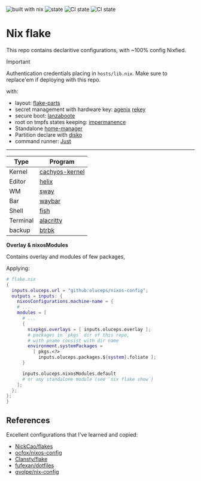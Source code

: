 ![built with nix](https://img.shields.io/static/v1?logo=nixos&logoColor=white&label=&message=Built%20with%20Nix&color=41439a)
![state](https://img.shields.io/badge/works-on%20my%20machines-FEDFE1)
![CI state](https://github.com/oluceps/nixos-config/actions/workflows/eval.yaml/badge.svg)
![CI state](https://github.com/oluceps/nixos-config/actions/workflows/sensitive.yaml/badge.svg)  

# Nix flake

This repo contains declaritive configurations, with ~100% config Nixfied.
> [!IMPORTANT]
> Authentication credentials placing in `hosts/lib.nix`. Make sure to replace'em if deploying with this repo.


with:

+ layout: [flake-parts](https://github.com/hercules-ci/flake-parts)
+ secret management with hardware key: [agenix](https://github.com/ryantm/agenix) [rekey](https://github.com/oddlama/agenix-rekey)
+ secure boot: [lanzaboote](https://github.com/nix-community/lanzaboote)
+ root on tmpfs states keeping: [impermanence](https://github.com/nix-community/impermanence)
+ Standalone [home-manager](https://github.com/nix-community/home-manager)
+ Partition declare with [disko](https://github.com/nix-community/disko)
+ command runner: [Just](https://github.com/casey/just) 

---


|Type|Program|
|---|---|
|Kernel|[cachyos-kernel](https://github.com/CachyOS/linux-cachyos)|
|Editor|[helix](https://github.com/oluceps/nixos-config/tree/main/home/programs/helix)|
|WM|[sway](https://github.com/oluceps/nixos-config/tree/main/home/programs/sway)|
|Bar|[waybar](https://github.com/oluceps/nixos-config/tree/main/home/programs/waybar)|
|Shell|[fish](https://github.com/oluceps/nixos-config/tree/main/home/programs/fish)|
|Terminal|[alacritty](https://github.com/oluceps/nixos-config/tree/main/home/programs/alacritty)|
|backup|[btrbk](https://github.com/oluceps/nixos-config/tree/main/modules/btrbk)|  

__Overlay & nixosModules__  

Contains overlay and modules of few packages,

Applying:  

```nix
# flake.nix
{
  inputs.oluceps.url = "github:oluceps/nixos-config";
  outputs = inputs: {
    nixosConfigurations.machine-name = {
    # ...
    modules = [
      # ...
      {
        nixpkgs.overlays = [ inputs.oluceps.overlay ];
        # packages in `pkgs` dir of this repo,
        # with pname consist with dir name
        environment.systemPackages = 
          [ pkgs.<?>
            inputs.oluceps.packages.${system}.foliate ];
      }

      inputs.oluceps.nixosModules.default
      # or any standalone module (see `nix flake show`)
    ];
  };
};
}
```



## References

Excellent configurations that I've learned and copied:  
+ [NickCao/flakes](https://github.com/NickCao/flakes)  
+ [ocfox/nixos-config](https://github.com/ocfox/nixos-config)  
+ [Clansty/flake](https://github.com/Clansty/flake)  
+ [fufexan/dotfiles](https://github.com/fufexan/dotfiles)  
+ [gvolpe/nix-config](https://github.com/gvolpe/nix-config)
